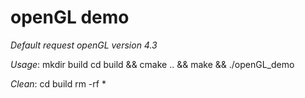 # openGL demo
*Default request openGL version 4.3*

*Usage*:
	mkdir build
	cd build && cmake .. && make && ./openGL_demo

*Clean*:
	cd build
	rm -rf *
